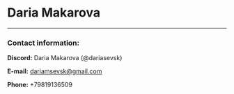 # Daria Makarova

---

### Contact information:

**Discord:** Daria Makarova (@dariasevsk)

**E-mail:** dariamsevsk@gmail.com

**Phone:** +79819136509
